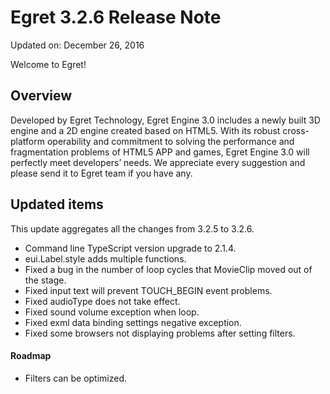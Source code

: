 Egret 3.2.6 Release Note
===============================


Updated on: December 26, 2016


Welcome to Egret!

## Overview

Developed by Egret Technology, Egret Engine 3.0 includes a newly built 3D engine and a 2D engine created based on HTML5. With its robust cross-platform operability and commitment to solving the performance and fragmentation problems of HTML5 APP and games, Egret Engine 3.0 will perfectly meet developers’ needs. We appreciate every suggestion and please send it to Egret team if you have any.

## Updated items

This update aggregates all the changes from 3.2.5 to 3.2.6.

* Command line TypeScript version upgrade to 2.1.4.
* eui.Label.style adds multiple functions.
* Fixed a bug in the number of loop cycles that MovieClip moved out of the stage.
* Fixed input text will prevent TOUCH_BEGIN event problems.
* Fixed audioType does not take effect.
* Fixed sound volume exception when loop.
* Fixed exml data binding settings negative exception.
* Fixed some browsers not displaying problems after setting filters.

#### Roadmap
* Filters can be optimized.